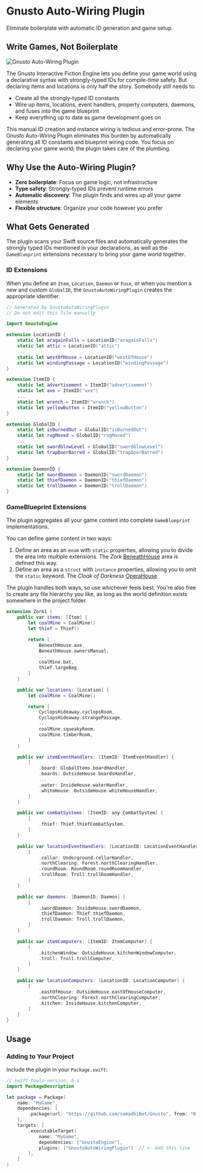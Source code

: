 # Gnusto Auto-Wiring Plugin

Eliminate boilerplate with automatic ID generation and game setup.

## Write Games, Not Boilerplate

![Gnusto Auto-Wiring Plugin](gnusto-auto-wiring.png)

The Gnusto Interactive Fiction Engine lets you define your game world using a declarative syntax with strongly-typed IDs for compile-time safety. But declaring items and locations is only half the story. Somebody still needs to:

- Create all the strongly-typed ID constants
- Wire up items, locations, event handlers, property computers, daemons, and fuses into the game blueprint
- Keep everything up to date as game development goes on

This manual ID creation and instance wiring is tedious and error-prone. The Gnusto Auto-Wiring Plugin eliminates this burden by automatically generating all ID constants and blueprint wiring code. You focus on declaring your game world; the plugin takes care of the plumbing.

## Why Use the Auto-Wiring Plugin?

- **Zero boilerplate**: Focus on game logic, not infrastructure
- **Type safety**: Strongly-typed IDs prevent runtime errors
- **Automatic discovery**: The plugin finds and wires up all your game elements
- **Flexible structure**: Organize your code however you prefer

## What Gets Generated

The plugin scans your Swift source files and automatically generates the strongly typed IDs mentioned in your declarations, as well as the ``GameBlueprint`` extensions necessary to bring your game world together.  

### ID Extensions

When you define an ``Item``, ``Location``, ``Daemon`` or ``Fuse``, or when you mention a new and custom ``GlobalID``, the `GnustoAutoWiringPlugin` creates the appropriate identifier.

```swift
// Generated by GnustoAutoWiringPlugin
// Do not edit this file manually

import GnustoEngine

extension LocationID {
    static let aragainFalls = LocationID("aragainFalls")
    static let attic = LocationID("attic")
    ...
    static let westOfHouse = LocationID("westOfHouse")
    static let windingPassage = LocationID("windingPassage")
}

extension ItemID {
    static let advertisement = ItemID("advertisement")
    static let axe = ItemID("axe")
    ...
    static let wrench = ItemID("wrench")
    static let yellowButton = ItemID("yellowButton")
}

extension GlobalID {
    static let isBurnedOut = GlobalID("isBurnedOut")
    static let rugMoved = GlobalID("rugMoved")
    ...
    static let swordGlowLevel = GlobalID("swordGlowLevel")
    static let trapDoorBarred = GlobalID("trapDoorBarred")
}

extension DaemonID {
    static let swordDaemon = DaemonID("swordDaemon")
    static let thiefDaemon = DaemonID("thiefDaemon")
    static let trollDaemon = DaemonID("trollDaemon")
}
```

### GameBlueprint Extensions

The plugin aggregates all your game content into complete `GameBlueprint` implementations.

You can define game content in two ways:

1. Define an area as an `enum` with `static` properties, allowing you to divide the area into multiple extensions. The _Zork_ [BeneathHouse](https://github.com/samadhiBot/Gnusto/blob/main/Executables/Zork1/World/BeneathHouse.swift) area is defined this way.
2. Define an area as a `struct` with `instance` properties, allowing you to omit the `static` keyword. The _Cloak of Darkness_ [OperaHouse](https://github.com/samadhiBot/Gnusto/blob/main/Executables/CloakOfDarkness/OperaHouse.swift)

The plugin handles both ways, so use whichever feels best. You're also free to create any file hierarchy you like, as long as the world definition exists somewhere in the project folder.

```swift
extension Zork1 {
    public var items: [Item] {
        let coalMine = CoalMine()
        let thief = Thief()

        return [
            BeneathHouse.axe,
            BeneathHouse.ownersManual,
            ...
            coalMine.bat,
            thief.largeBag,
        ]
    }

    public var locations: [Location] {
        let coalMine = CoalMine()

        return [
            CyclopsHideaway.cyclopsRoom,
            CyclopsHideaway.strangePassage,
            ...
            coalMine.squeakyRoom,
            coalMine.timberRoom,
        ]
    }

    public var itemEventHandlers: [ItemID: ItemEventHandler] {
        [
            .board: GlobalItems.boardHandler,
            .boards: OutsideHouse.boardsHandler,
            ...
            .water: InsideHouse.waterHandler,
            .whiteHouse: OutsideHouse.whiteHouseHandler,
        ]
    }

    public var combatSystems: [ItemID: any CombatSystem] {
        [
            .thief: Thief.thiefCombatSystem,
        ]
    }

    public var locationEventHandlers: [LocationID: LocationEventHandler] {
        [
            .cellar: Underground.cellarHandler,
            .northClearing: Forest.northClearingHandler,
            .roundRoom: RoundRoom.roundRoomHandler,
            .trollRoom: Troll.trollRoomHandler,
        ]
    }

    public var daemons: [DaemonID: Daemon] {
        [
            .swordDaemon: InsideHouse.swordDaemon,
            .thiefDaemon: Thief.thiefDaemon,
            .trollDaemon: Troll.trollDaemon,
        ]
    }

    public var itemComputers: [ItemID: ItemComputer] {
        [
            .kitchenWindow: OutsideHouse.kitchenWindowComputer,
            .troll: Troll.trollComputer,
        ]
    }

    public var locationComputers: [LocationID: LocationComputer] {
        [
            .eastOfHouse: OutsideHouse.eastOfHouseComputer,
            .northClearing: Forest.northClearingComputer,
            .kitchen: InsideHouse.kitchenComputer,
        ]
    }
}
```

## Usage

### Adding to Your Project

Include the plugin in your `Package.swift`:

```swift
// swift-tools-version: 6.1
import PackageDescription

let package = Package(
    name: "MyGame",
    dependencies: [
        .package(url: "https://github.com/samadhiBot/Gnusto", from: "0.1.0"),
    ],
    targets: [
        .executableTarget(
            name: "MyGame",
            dependencies: ["GnustoEngine"],
            plugins: ["GnustoAutoWiringPlugin"]  // <- Add this line
        ),
    ]
)
```

